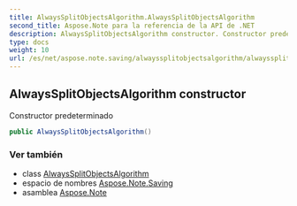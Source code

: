 ```yaml
---
title: AlwaysSplitObjectsAlgorithm.AlwaysSplitObjectsAlgorithm
second_title: Aspose.Note para la referencia de la API de .NET
description: AlwaysSplitObjectsAlgorithm constructor. Constructor predeterminado
type: docs
weight: 10
url: /es/net/aspose.note.saving/alwayssplitobjectsalgorithm/alwayssplitobjectsalgorithm/
---
```

## AlwaysSplitObjectsAlgorithm constructor

Constructor predeterminado

```csharp
public AlwaysSplitObjectsAlgorithm()
```

### Ver también

* class [AlwaysSplitObjectsAlgorithm](../)
* espacio de nombres [Aspose.Note.Saving](../../alwayssplitobjectsalgorithm/)
* asamblea [Aspose.Note](../../../)


